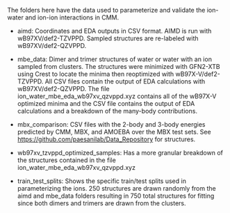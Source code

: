 The folders here have the data used to parameterize and validate the ion-water
and ion-ion interactions in CMM.

- aimd: Coordinates and EDA outputs in CSV format. AIMD is run with wB97XV/def2-TZVPPD. Sampled
structures are re-labeled with wB97XV/def2-QZVPPD.

- mbe_data: Dimer and trimer structures of water or water with an ion sampled from clusters. The
structures were minimized with GFN2-XTB using Crest to locate the minima then reoptimized with
wB97X-V/def2-TZVPPD. All CSV files contain the output of EDA calculations with wB97XV/def2-QZVPPD.
The file ion_water_mbe_eda_wb97xv_qzvppd.xyz contains all of the wB97X-V optimized minima and the
CSV file contains the output of EDA calculations and a breakdown of the many-body contributions.

- mbx_comparison: CSV files with the 2-body and 3-body energies predicted by CMM, MBX, and AMOEBA
over the MBX test sets. See https://github.com/paesanilab/Data_Repository for structures.

- wb97xv_tzvppd_optimized_samples: Has a more granular breakdown of the structures contained in the file
ion_water_mbe_eda_wb97xv_qzvppd.xyz

- train_test_splits: Shows the specific train/test splits used in parameterizing the ions.
250 structures are drawn randomly from the aimd and mbe_data folders resulting in 750
total structures for fitting since both dimers and trimers are drawn from the clusters.
